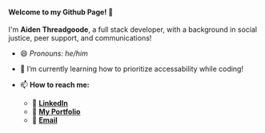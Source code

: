 #### Welcome to my Github Page! 👋
I'm **Aiden Threadgoode**, a full stack developer, with a background in social justice, peer support, and communications!
- 😄 *Pronouns: he/him*
- 🌱 I’m currently learning how to prioritize accessability while coding!

- 📫 **How to reach me:**
   - 👔 [**LinkedIn**](https://www.linkedin.com/in/aiden-threadgoode)
   - 💼 [**My Portfolio**](https://a-thread.github.io/Aiden-Threadgoode-Portfolio/)
   - 📧 [**Email**](mailto:aiden.threadgoode@gmail.com)
